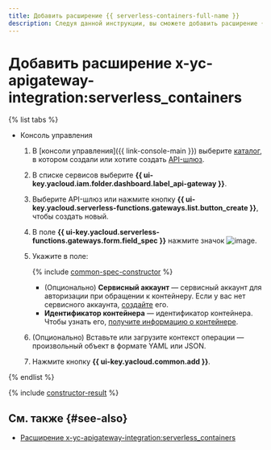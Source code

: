 ```yaml
---
title: Добавить расширение {{ serverless-containers-full-name }}
description: Следуя данной инструкции, вы сможете добавить расширение {{ serverless-containers-full-name }} с помощью конструктора спецификации.
---
```


# Добавить расширение x-yc-apigateway-integration:serverless_containers

{% list tabs %}

- Консоль управления

    1. В [консоли управления]({{ link-console-main }}) выберите [каталог](../../../resource-manager/concepts/resources-hierarchy.md#folder), в котором создали или хотите создать [API-шлюз](../../concepts/index.md).
    1. В списке сервисов выберите **{{ ui-key.yacloud.iam.folder.dashboard.label_api-gateway }}**.
    1. Выберите API-шлюз или нажмите кнопку **{{ ui-key.yacloud.serverless-functions.gateways.list.button_create }}**, чтобы создать новый.
    1. В поле **{{ ui-key.yacloud.serverless-functions.gateways.form.field_spec }}** нажмите значок ![image](../../../_assets/api-gateway/spec-constructor/serverless-containers.svg).
    1. Укажите в поле:

        {% include [common-spec-constructor](../../../_includes/api-gateway/common-spec-constructor.md) %}

        * (Опционально) **Сервисный аккаунт** — сервисный аккаунт для авторизации при обращении к контейнеру. Если у вас нет сервисного аккаунта, [создайте](../../../iam/operations/sa/create.md) его.
        * **Идентификатор контейнера** — идентификатор контейнера. Чтобы узнать его, [получите информацию о контейнере](../../../serverless-containers/operations/container-info.md).
    1. (Опционально) Вставьте или загрузите контекст операции — произвольный объект в формате YAML или JSON.
    1. Нажмите кнопку **{{ ui-key.yacloud.common.add }}**.

{% endlist %}

{% include [constructor-result](../../../_includes/api-gateway/constructor-result.md) %}

## См. также {#see-also}

* [Расширение x-yc-apigateway-integration:serverless_containers](../../concepts/extensions/containers.md)